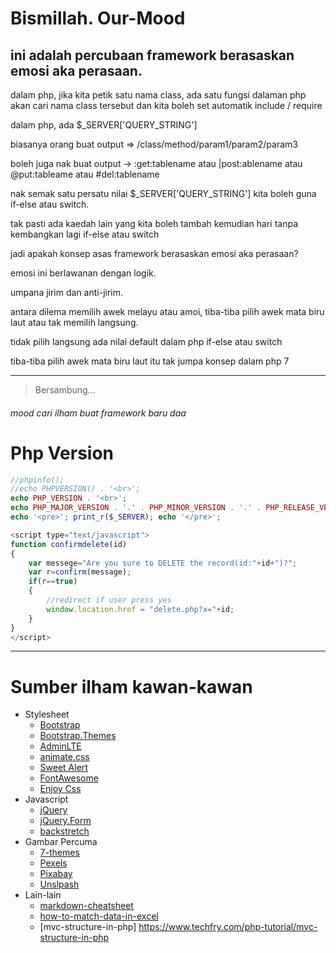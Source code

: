 # Bismillah. Our-Mood
## ini adalah percubaan framework berasaskan emosi aka perasaan.

dalam php, jika kita petik satu nama class, ada satu fungsi dalaman php akan cari nama class tersebut dan kita boleh set automatik include / require

dalam php, ada $_SERVER['QUERY_STRING']

biasanya orang buat output => /class/method/param1/param2/param3

boleh juga nak buat output -> :get:tablename atau |post:ablename atau @put:tableame atau #del:tablename

nak semak satu persatu nilai $_SERVER['QUERY_STRING'] kita boleh guna if-else atau switch.

tak pasti ada kaedah lain yang kita boleh tambah kemudian hari tanpa kembangkan lagi if-else atau switch

jadi apakah konsep asas framework berasaskan emosi aka perasaan?

emosi ini berlawanan dengan logik.

umpana jirim dan anti-jirim.

antara dilema memilih awek melayu atau amoi, tiba-tiba pilih awek mata biru laut atau tak memilih langsung.

tidak pilih langsung ada nilai default dalam php if-else atau switch

tiba-tiba pilih awek mata biru laut itu tak jumpa konsep dalam php 7

___
> Bersambung...

###### mood cari ilham buat framework baru daa

# Php Version

```php
//phpinfo();
//echo PHPVERSION() . '<br>';
echo PHP_VERSION . '<br>';
echo PHP_MAJOR_VERSION . '.' . PHP_MINOR_VERSION . '.' . PHP_RELEASE_VERSION . '<br>';
echo '<pre>'; print_r($_SERVER); echo '</pre>';
```

```javascript
<script type="text/javascript">
function confirmdelete(id)
{
	var messege="Are you sure to DELETE the record(id:"+id+")?";
	var r=confirm(message);
	if(r==true)
	{
		//redirect if user press yes
		window.location.href = "delete.php?x="+id;
	}
}
</script>
```
___
# Sumber ilham kawan-kawan
* Stylesheet
  * [Bootstrap](http://getbootstrap.com)
  * [Bootstrap.Themes](http://bootstrap.themes.guide)
  * [AdminLTE](https://adminlte.io/themes/AdminLTE)
  * [animate.css](https://daneden.github.io/animate.css)
  * [Sweet Alert](http://t4t5.github.io/sweetalert)
  * [FontAwesome](http://fortawesome.github.io/Font-Awesome)
  * [Enjoy Css](https://enjoycss.com)
* Javascript
  * [jQuery](http://jquery.com)
  * [jQuery.Form](http://malsup.com/jquery/form)
  * [backstretch](http://srobbin.com/jquery-plugins/backstretch)
* Gambar Percuma
  * [7-themes](http://7-themes.com)
  * [Pexels](https://pexels.com)
  * [Pixabay](https://pixabay.com)
  * [Unslpash](https://unsplash.com)
* Lain-lain
  * [markdown-cheatsheet](https://guides.github.com/pdfs/markdown-cheatsheet-online.pdf)
  * [how-to-match-data-in-excel](https://www.wallstreetmojo.com/how-to-match-data-in-excel)
  * [mvc-structure-in-php] https://www.techfry.com/php-tutorial/mvc-structure-in-php

